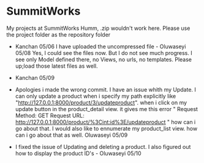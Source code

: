 # SummitWorks
My projects at SummitWorks
Humm, .zip wouldn't work here. Please use the project folder as the repository folder 
- Kanchan 05/06
I have uploaded the uncompressed file - Oluwaseyi 05/08 
Yes, I could see the files now. But I do not see much progress. I see only Model defined there, no Views, no urls, no templates. Please up;load those latest files as well.
- Kanchan 05/09
- Apologies i made the wrong commit. I have an issue whith my Update. I can only update a product when i specify my path explicitly like "http://127.0.0.1:8000/product/3/updateproduct". when i click on my update button in the product_detail view. it gives me this error " Request Method:	GET
Request URL:	http://127.0.0.1:8000/product/%3Cint:id%3E/updateproduct " how can i go about that. I would also like to ennumerate my product_list view. how can i go about that as well. Oluwaseyi 05/09 

- I fixed the issue of Updating and deleting a product. I also figured out how to display the product ID's - Oluwaseyi 05/10
